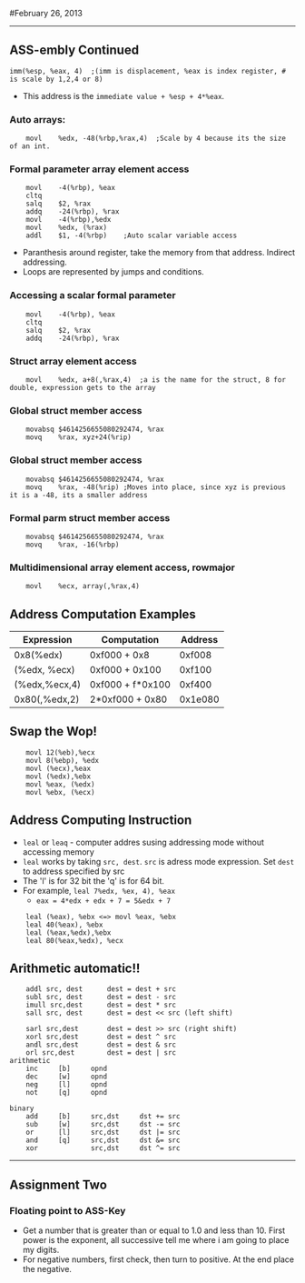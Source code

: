 #February 26, 2013
***
## ASS-embly Continued
```
imm(%esp, %eax, 4)	;(imm is displacement, %eax is index register, # is scale by 1,2,4 or 8)
```
-	This address is the `immediate value + %esp + 4*%eax`.
### Auto arrays:
```
	movl	%edx, -48(%rbp,%rax,4)	;Scale by 4 because its the size of an int. 
```
### Formal parameter array element access
```
	movl	-4(%rbp), %eax
	cltq
	salq	$2, %rax
	addq	-24(%rbp), %rax
	movl	-4(%rbp),%edx
	movl	%edx, (%rax)
	addl	$1, -4(%rbp)	;Auto scalar variable access
```
-	Paranthesis around register, take the memory from that address. Indirect addressing.
-	Loops are represented by jumps and conditions.
### Accessing a scalar formal parameter
```
	movl	-4(%rbp), %eax
	cltq
	salq	$2, %rax
	addq	-24(%rbp), %rax
```
### Struct array element access
```
	movl	%edx, a+8(,%rax,4)	;a is the name for the struct, 8 for double, expression gets to the array
```
### Global struct member access
```
	movabsq $4614256655080292474, %rax
	movq	%rax, xyz+24(%rip)
```
### Global struct member access
```
	movabsq $4614256655080292474, %rax
	movq	%rax, -48(%rip)	;Moves into place, since xyz is previous it is a -48, its a smaller address
```
### Formal parm struct member access
```
	movabsq $4614256655080292474, %rax
	movq	%rax, -16(%rbp)	
```
### Multidimensional array element access, rowmajor
```
	movl	%ecx, array(,%rax,4)
```

## Address Computation Examples
Expression | Computation | Address
-----------|--------------|-------
0x8(%edx)	|	0xf000 + 0x8	|	0xf008
(%edx, %ecx) | 0xf000 + 0x100	|	0xf100
(%edx,%ecx,4) | 0xf000 + f*0x100	| 0xf400
0x80(,%edx,2) | 2*0xf000 + 0x80		| 0x1e080

## Swap the Wop!
```
	movl 12(%eb),%ecx
	movl 8(%ebp), %edx
	movl (%ecx),%eax
	movl (%edx),%ebx
	movl %eax, (%edx)
	movl %ebx, (%ecx)
```

## Address Computing Instruction
-	`leal` or `leaq` - computer addres susing addressing mode without accessing memory
-	`leal` works by taking `src, dest`. `src` is adress mode expression. Set `dest` to address specified by src
-	The 'l' is for 32 bit the 'q' is for 64 bit.
-	For example, `leal 7%edx, %ex, 4), %eax`
	-	`eax = 4*edx + edx + 7 = 5&edx + 7`
```
	leal (%eax), %ebx <=> movl %eax, %ebx
	leal 40(%eax), %ebx
	leal (%eax,%edx),%ebx
	leal 80(%eax,%edx), %ecx
```

## Arithmetic automatic!!
```
	addl src, dest		dest = dest + src
	subl src, dest		dest = dest - src
	imull src,dest		dest = dest * src
	sall src, dest		dest = dest << src (left shift)
	
	sarl src,dest		dest = dest >> src (right shift)
	xorl src,dest		dest = dest ^ src
	andl src,dest		dest = dest & src
	orl src,dest		dest = dest | src
arithmetic	
	inc		[b]		opnd
	dec		[w]		opnd
	neg		[l]		opnd
	not		[q]		opnd
	
binary
	add		[b]		src,dst		dst += src
	sub		[w]		src,dst		dst -= src
	or		[l]		src,dst		dst |= src
	and		[q]		src,dst		dst &= src
	xor				src,dst		dst ^= src
```
***
## Assignment Two
### Floating point to ASS-Key
-	Get a number that is greater than or equal to 1.0 and less than 10. First power is the exponent, all successive tell me where i am going to place my digits.
-	For negative numbers, first check, then turn to positive. At the end place the negative.